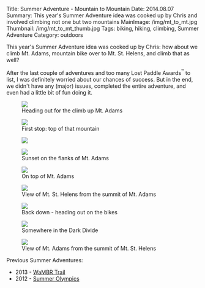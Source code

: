 Title: Summer Adventure - Mountain to Mountain
Date: 2014.08.07
Summary: This year's Summer Adventure idea was cooked up by Chris and involved climbing not one but two mountains
MainImage: /img/mt_to_mt.jpg
Thumbnail: /img/mt_to_mt_thumb.jpg
Tags: biking, hiking, climbing, Summer Adventure
Category: outdoors

This year's Summer Adventure idea was cooked up by Chris: how about we climb Mt. Adams, mountain bike over to Mt. St. Helens, and climb that as well?

After the last couple of adventures and too many Lost Paddle Awards<sup>™</sup> to list, I was definitely worried about our chances of success. But in the end, we didn't have any (major) issues, completed the entire adventure, and even had a little bit of fun doing it.

<p>
<figure><img src="/img/outdoors/mt_to_mt/adams_depart.jpg" class="largeimg"  />
<figcaption>Heading out for the climb up Mt. Adams<figcaption>
</figure>
</p>

<p>
<figure><img src="/img/outdoors/mt_to_mt/approach.jpg" class="largeimg"  />
<figcaption>First stop: top of that mountain<figcaption>
</figure>
</p>

<p>
<figure><img src="/img/outdoors/mt_to_mt/sunset1.jpg" class="largeimg"  />
</figure>
</p>
<p>
<figure><img src="/img/outdoors/mt_to_mt/sunset2.jpg" class="largeimg"  />
<figcaption>Sunset on the flanks of Mt. Adams<figcaption>
</figure>
</p>

<p>
<figure><img src="/img/outdoors/mt_to_mt/summit_adams.jpg" class="largeimg"  />
<figcaption>On top of Mt. Adams<figcaption>
</figure>
</p>

<p>
<figure><img src="/img/outdoors/mt_to_mt/sthelens.jpg" class="largeimg"  />
<figcaption>View of Mt. St. Helens from the summit of Mt. Adams<figcaption>
</figure>
</p>

<p>
<figure><img src="/img/outdoors/mt_to_mt/bike_depart.jpg" class="largeimg"  />
<figcaption>Back down - heading out on the bikes<figcaption>
</figure>
</p>

<p>
<figure><img src="/img/outdoors/mt_to_mt/bike.jpg" class="largeimg"  />
<figcaption>Somewhere in the Dark Divide<figcaption>
</figure>
</p>

<p>
<figure><img src="/img/outdoors/mt_to_mt/adams.jpg" class="largeimg"  />
<figcaption>View of Mt. Adams from the summit of Mt. St. Helens<figcaption>
</figure>
</p>

Previous Summer Adventures:

* 2013 - [WaMBR Trail][2013]
* 2012 - [Summer Olympics][2012]

[2013]: /summer_adventure_wambr
[2012]: /summer_olympics

